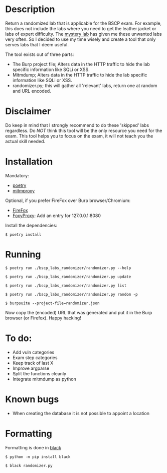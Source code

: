 # Description
Return a randomized lab that is applicable for the BSCP exam. For example, this does not include the labs where you need to get the leather jacket or labs of expert difficulty.
The [mystery lab](https://portswigger.net/web-security/mystery-lab-challenge) has given me these unwanted labs very often. So I decided to use my time wisely and create a tool that only serves labs that I deem useful.

The tool exists out of three parts:
- The Burp project file; Alters data in the HTTP traffic to hide the lab specific information like SQLi or XSS.
- Mitmdump; Alters data in the HTTP traffic to hide the lab specific information like SQLi or XSS.
- randomizer.py; this will gather all 'relevant' labs, return one at random and URL encoded.

# Disclaimer
Do keep in mind that I strongly recommend to do these 'skipped' labs regardless. Do *NOT* think this tool will be the only resource you need for the exam. This tool helps you to focus on the exam, it will not teach you the actual skill needed.

# Installation
Mandatory:
- [poetry](https://python-poetry.org/docs/#installation)
- [mitmproxy](https://docs.mitmproxy.org/stable/overview-installation/)

Optional, if you prefer FireFox over Burp browser/Chromium:
- [FireFox](https://www.mozilla.org/en-US/firefox/new/)
- [FoxyProxy](https://addons.mozilla.org/en-US/firefox/addon/foxyproxy-standard/): Add an entry for 127.0.0.1:8080

Install the dependencies:

`$ poetry install`

# Running

`$ poetry run ./bscp_labs_randomizer/randomizer.py --help`

`$ poetry run ./bscp_labs_randomizer/randomizer.py update`

`$ poetry run ./bscp_labs_randomizer/randomizer.py list`

`$ poetry run ./bscp_labs_randomizer/randomizer.py random -p`

`$ burpsuite --project-file=randomizer.json`

Now copy the (encoded) URL that was generated and put it in the Burp browser (or Firefox).
Happy hacking!

# To do:
- Add vuln categories
- Exam step categories
- Keep track of last X
- Improve argparse
- Split the functions cleanly
- Integrate mitmdump as python

# Known bugs
- When creating the database it is not possible to appoint a location

# Formatting 
Formatting is done in [black](https://pypi.org/project/black/)

`$ python -m pip install black`

`$ black randomizer.py`
